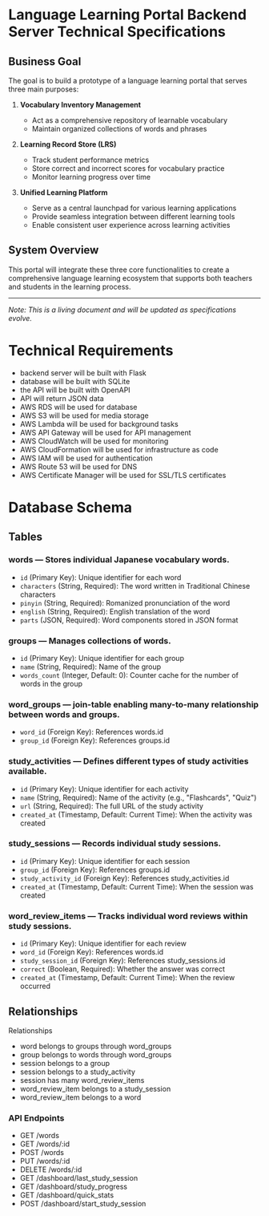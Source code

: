 # Language Learning Portal Backend Server Technical Specifications

## Business Goal

The goal is to build a prototype of a language learning portal that serves three main purposes:

1. **Vocabulary Inventory Management**

   - Act as a comprehensive repository of learnable vocabulary
   - Maintain organized collections of words and phrases

2. **Learning Record Store (LRS)**

   - Track student performance metrics
   - Store correct and incorrect scores for vocabulary practice
   - Monitor learning progress over time

3. **Unified Learning Platform**
   - Serve as a central launchpad for various learning applications
   - Provide seamless integration between different learning tools
   - Enable consistent user experience across learning activities

## System Overview

This portal will integrate these three core functionalities to create a comprehensive language learning ecosystem that supports both teachers and students in the learning process.

---

_Note: This is a living document and will be updated as specifications evolve._

# Technical Requirements

- backend server will be built with Flask
- database will be built with SQLite
- the API will be built with OpenAPI
- API will return JSON data
- AWS RDS will be used for database
- AWS S3 will be used for media storage
- AWS Lambda will be used for background tasks
- AWS API Gateway will be used for API management
- AWS CloudWatch will be used for monitoring
- AWS CloudFormation will be used for infrastructure as code
- AWS IAM will be used for authentication
- AWS Route 53 will be used for DNS
- AWS Certificate Manager will be used for SSL/TLS certificates

# Database Schema

## Tables

### words — Stores individual Japanese vocabulary words.

- `id` (Primary Key): Unique identifier for each word
- `characters` (String, Required): The word written in Traditional Chinese characters
- `pinyin` (String, Required): Romanized pronunciation of the word
- `english` (String, Required): English translation of the word
- `parts` (JSON, Required): Word components stored in JSON format

### groups — Manages collections of words.

- `id` (Primary Key): Unique identifier for each group
- `name` (String, Required): Name of the group
- `words_count` (Integer, Default: 0): Counter cache for the number of words in the group

### word_groups — join-table enabling many-to-many relationship between words and groups.

- `word_id` (Foreign Key): References words.id
- `group_id` (Foreign Key): References groups.id

### study_activities — Defines different types of study activities available.

- `id` (Primary Key): Unique identifier for each activity
- `name` (String, Required): Name of the activity (e.g., "Flashcards", "Quiz")
- `url` (String, Required): The full URL of the study activity
- `created_at` (Timestamp, Default: Current Time): When the activity was created

### study_sessions — Records individual study sessions.

- `id` (Primary Key): Unique identifier for each session
- `group_id` (Foreign Key): References groups.id
- `study_activity_id` (Foreign Key): References study_activities.id
- `created_at` (Timestamp, Default: Current Time): When the session was created

### word_review_items — Tracks individual word reviews within study sessions.

- `id` (Primary Key): Unique identifier for each review
- `word_id` (Foreign Key): References words.id
- `study_session_id` (Foreign Key): References study_sessions.id
- `correct` (Boolean, Required): Whether the answer was correct
- `created_at` (Timestamp, Default: Current Time): When the review occurred

## Relationships

Relationships

- word belongs to groups through word_groups
- group belongs to words through word_groups
- session belongs to a group
- session belongs to a study_activity
- session has many word_review_items
- word_review_item belongs to a study_session
- word_review_item belongs to a word

### API Endpoints

- GET /words
- GET /words/:id
- POST /words
- PUT /words/:id
- DELETE /words/:id
- GET /dashboard/last_study_session
- GET /dashboard/study_progress
- GET /dashboard/quick_stats
- POST /dashboard/start_study_session
